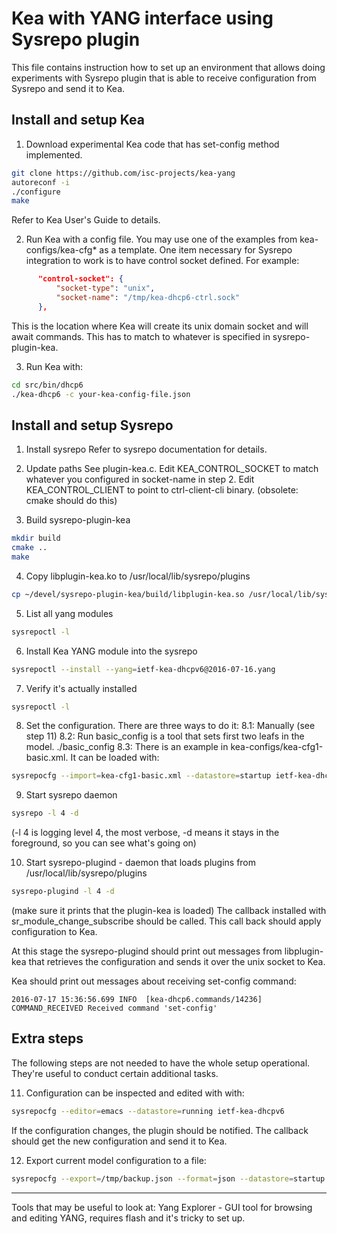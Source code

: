 # Kea with YANG interface using Sysrepo plugin

This file contains instruction how to set up an environment that
allows doing experiments with Sysrepo plugin that is able to receive
configuration from Sysrepo and send it to Kea.

## Install and setup Kea

1. Download experimental Kea code that has set-config method
implemented.

```bash
git clone https://github.com/isc-projects/kea-yang
autoreconf -i
./configure
make
```

Refer to Kea User's Guide to details.

2. Run Kea with a config file.
You may use one of the examples from kea-configs/kea-cfg* as a
template. One item necessary for Sysrepo integration to work is to
have control socket defined. For example:

```json
      "control-socket": {
          "socket-type": "unix",
          "socket-name": "/tmp/kea-dhcp6-ctrl.sock"
      },
```

This is the location where Kea will create its unix domain socket and
will await commands. This has to match to whatever is specified in
sysrepo-plugin-kea.

3. Run Kea with:
```bash
cd src/bin/dhcp6
./kea-dhcp6 -c your-kea-config-file.json
```

## Install and setup Sysrepo

1. Install sysrepo
Refer to sysrepo documentation for details.

2. Update paths
See plugin-kea.c. Edit KEA_CONTROL_SOCKET to match whatever
you configured in socket-name in step 2. Edit KEA_CONTROL_CLIENT
to point to ctrl-client-cli binary.
(obsolete: cmake should do this)

3. Build sysrepo-plugin-kea
```bash
mkdir build
cmake ..
make
```

4. Copy libplugin-kea.ko to /usr/local/lib/sysrepo/plugins
```bash
cp ~/devel/sysrepo-plugin-kea/build/libplugin-kea.so /usr/local/lib/sysrepo/plugins
```

5. List all yang modules
```bash
sysrepoctl -l
```

6. Install Kea YANG module into the sysrepo 
```bash
sysrepoctl --install --yang=ietf-kea-dhcpv6@2016-07-16.yang
```
7. Verify it's actually installed
```bash
sysrepoctl -l
```

8. Set the configuration. There are three ways to do it:
8.1: Manually (see step 11)
8.2: Run basic_config is a tool that sets first two leafs in the model.
     ./basic_config
8.3: There is an example in kea-configs/kea-cfg1-basic.xml. It can be
loaded with:

```bash
sysrepocfg --import=kea-cfg1-basic.xml --datastore=startup ietf-kea-dhcpv6
```

9. Start sysrepo daemon
```bash
sysrepo -l 4 -d
```
(-l 4 is logging level 4, the most verbose, -d means it stays in the
foreground, so you can see what's going on)

10. Start sysrepo-plugind - daemon that loads plugins from /usr/local/lib/sysrepo/plugins

```bash
sysrepo-plugind -l 4 -d
```
(make sure it prints that the plugin-kea is loaded) The callback
installed with sr_module_change_subscribe should be called.  This call
back should apply configuration to Kea.

At this stage the sysrepo-plugind should print out messages from
libplugin-kea that retrieves the configuration and sends it over the
unix socket to Kea.

Kea should print out messages about receiving
set-config command:

```
2016-07-17 15:36:56.699 INFO  [kea-dhcp6.commands/14236] COMMAND_RECEIVED Received command 'set-config'
```

## Extra steps

The following steps are not needed to have the whole setup
operational. They're useful to conduct certain additional
tasks.

11. Configuration can be inspected and edited with with:
```bash
sysrepocfg --editor=emacs --datastore=running ietf-kea-dhcpv6
```

If the configuration changes, the plugin should be notified.
The callback should get the new configuration and send it
to Kea.

12. Export current model configuration to a file:
```bash
sysrepocfg --export=/tmp/backup.json --format=json --datastore=startup  ietf-kea-dhcpv6
```

---------------------

Tools that may be useful to look at:
Yang Explorer - GUI tool for browsing and editing YANG,
requires flash and it's tricky to set up.
